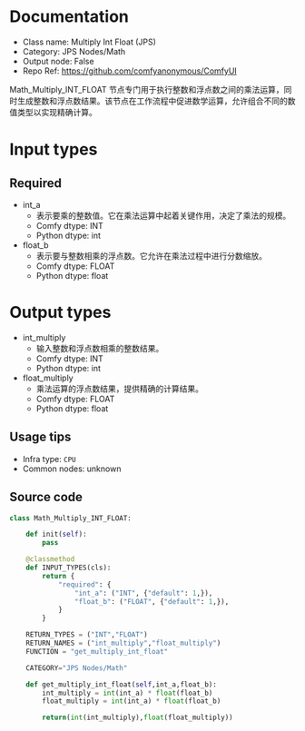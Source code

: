 
# Documentation
- Class name: Multiply Int Float (JPS)
- Category: JPS Nodes/Math
- Output node: False
- Repo Ref: https://github.com/comfyanonymous/ComfyUI

Math_Multiply_INT_FLOAT 节点专门用于执行整数和浮点数之间的乘法运算，同时生成整数和浮点数结果。该节点在工作流程中促进数学运算，允许组合不同的数值类型以实现精确计算。

# Input types
## Required
- int_a
    - 表示要乘的整数值。它在乘法运算中起着关键作用，决定了乘法的规模。
    - Comfy dtype: INT
    - Python dtype: int
- float_b
    - 表示要与整数相乘的浮点数。它允许在乘法过程中进行分数缩放。
    - Comfy dtype: FLOAT
    - Python dtype: float

# Output types
- int_multiply
    - 输入整数和浮点数相乘的整数结果。
    - Comfy dtype: INT
    - Python dtype: int
- float_multiply
    - 乘法运算的浮点数结果，提供精确的计算结果。
    - Comfy dtype: FLOAT
    - Python dtype: float


## Usage tips
- Infra type: `CPU`
- Common nodes: unknown


## Source code
```python
class Math_Multiply_INT_FLOAT:

    def init(self):
        pass

    @classmethod
    def INPUT_TYPES(cls):
        return {
            "required": {
                "int_a": ("INT", {"default": 1,}),
                "float_b": ("FLOAT", {"default": 1,}),
            }
        }

    RETURN_TYPES = ("INT","FLOAT")
    RETURN_NAMES = ("int_multiply","float_multiply")
    FUNCTION = "get_multiply_int_float"

    CATEGORY="JPS Nodes/Math"

    def get_multiply_int_float(self,int_a,float_b):
        int_multiply = int(int_a) * float(float_b)
        float_multiply = int(int_a) * float(float_b)

        return(int(int_multiply),float(float_multiply))

```
